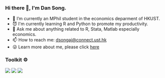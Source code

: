 ### Hi there 👋, I'm Dan Song.
- 🔭 I’m currently an MPhil student in the economics deparment of HKUST. 
- :smiling_imp: I'm currently learning R and Python to promote my productivity.
- 💬 Ask me about anything related to R, Stata, Matlab especially economics.
- 📫 How to reach me: dsongaj@connect.ust.hk
- :stuck_out_tongue_winking_eye: Learn more about me, please click [here](https://sites.google.com/view/dan-daisy-song/resources)



### Toolkit ⚙
![](https://img.shields.io/badge/VS%20Code-blue?style=for-the-badge&logo=visual-studio-code&logoColor=ffffff)
![](https://img.shields.io/badge/-Python-1D415E?style=for-the-badge&logo=Python&labelColor=3772A2&logoColor=FFDA4C)
![](https://img.shields.io/badge/git-fa432e?style=for-the-badge&logo=git&logoColor=white)


